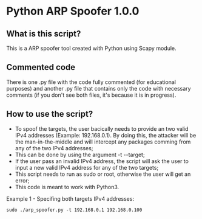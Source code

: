 # Python ARP Spoofer 1.0.0

## What is this script?

This is a ARP spoofer tool created with Python using Scapy module.

## Commented code

There is one .py file with the code fully commented (for educational purposes) and another .py file that contains only the code with necessary comments (if you don't see both files, it's because it is in progress).

## How to use the script?

- To spoof the targets, the user bacically needs to provide an two valid IPv4 addresses (Example: 192.168.0.1). By doing this, the attacker will be the man-in-the-middle and will intercept any packages comming from any of the two IPv4 addresses;
- This can be done by using the argument -t --target;
- If the user pass an invalid IPv4 address, the script will ask the user to input a new valid IPv4 address for any of the two targets;
- This script needs to run as sudo or root, otherwise the user will get an error;
- This code is meant to work with Python3.

Example 1 - Specifing both targets IPv4 addresses:

```
sudo ./arp_spoofer.py -t 192.168.0.1 192.168.0.100
```
